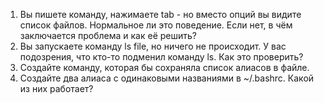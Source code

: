 1. Вы пишете команду, нажимаете tab - но вместо опций вы видите список файлов. Нормальное ли это поведение. Если нет, в чём заключается проблема и как её решить?
2. Вы запускаете команду ls file, но ничего не происходит. У вас подозрения, что кто-то подменил команду ls. Как это проверить?
3. Создайте команду, которая бы сохраняла список алиасов в файле. 
4. Создайте два алиаса с одинаковыми названиями в ~/.bashrc. Какой из них работает?